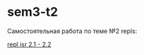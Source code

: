 # sem3-t2
Самостоятельная работа по теме №2
 repls:
 
[repl isr 2.1 - 2.2](https://repl.it/@DmitriiKhanov/MedicalPinkAdministration)
